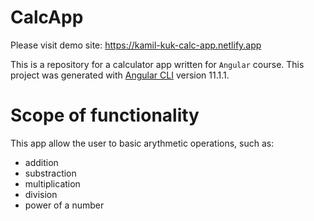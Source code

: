 # CalcApp

Please visit demo site: https://kamil-kuk-calc-app.netlify.app

This is a repository for a calculator app written for `Angular` course. This project was generated with [Angular CLI](https://github.com/angular/angular-cli) version 11.1.1.

# Scope of functionality
This app allow the user to basic arythmetic operations, such as:
<ul>
  <li>addition</li>
  <li>substraction</li>
  <li>multiplication</li>
  <li>division</li>
  <li>power of a number</li>

[comment]: <> (  <li>root of any degree</li>)

[comment]: <> (  <li>power of any degree</li>)
</ul>
